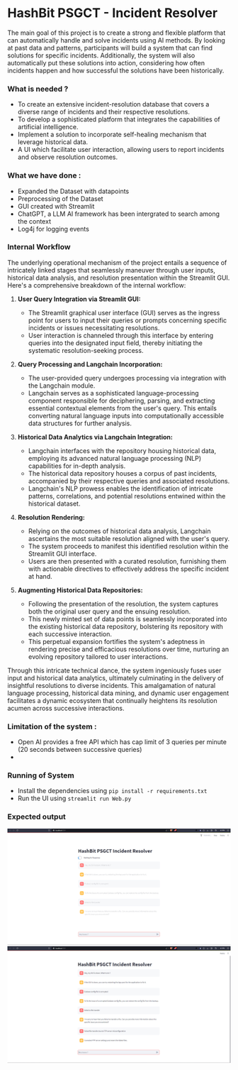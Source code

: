 
# HashBit PSGCT - Incident Resolver

The main goal of this project is to create a strong and flexible platform that can automatically handle and solve incidents using AI methods. By looking at past data and patterns, participants will build a system that can find solutions for specific incidents. Additionally, the system will also automatically put these solutions into action, considering how often incidents happen and how successful the solutions have been historically.


### What is needed ?
- To create an extensive incident-resolution database that covers a diverse range of incidents and their respective resolutions.
- To develop a sophisticated platform that integrates the capabilities of artificial intelligence.
- Implement a solution to incorporate self-healing mechanism that leverage historical data.
- A UI which facilitate user interaction, allowing users to report incidents and observe resolution outcomes.



### What we have done :
- Expanded the Dataset with datapoints
- Preprocessing of the Dataset
- GUI created with Streamlit
- ChatGPT, a LLM AI framework has been intergrated to search among the context
- Log4j for logging events


### Internal Workflow

The underlying operational mechanism of the project entails a sequence of intricately linked stages that seamlessly maneuver through user inputs, historical data analysis, and resolution presentation within the Streamlit GUI. Here's a comprehensive breakdown of the internal workflow:

1. **User Query Integration via Streamlit GUI:**
   - The Streamlit graphical user interface (GUI) serves as the ingress point for users to input their queries or prompts concerning specific incidents or issues necessitating resolutions.
   - User interaction is channeled through this interface by entering queries into the designated input field, thereby initiating the systematic resolution-seeking process.

2. **Query Processing and Langchain Incorporation:**
   - The user-provided query undergoes processing via integration with the Langchain module.
   - Langchain serves as a sophisticated language-processing component responsible for deciphering, parsing, and extracting essential contextual elements from the user's query. This entails converting natural language inputs into computationally accessible data structures for further analysis.

3. **Historical Data Analytics via Langchain Integration:**
   - Langchain interfaces with the repository housing historical data, employing its advanced natural language processing (NLP) capabilities for in-depth analysis.
   - The historical data repository houses a corpus of past incidents, accompanied by their respective queries and associated resolutions.
   - Langchain's NLP prowess enables the identification of intricate patterns, correlations, and potential resolutions entwined within the historical dataset.

4. **Resolution Rendering:**
   - Relying on the outcomes of historical data analysis, Langchain ascertains the most suitable resolution aligned with the user's query.
   - The system proceeds to manifest this identified resolution within the Streamlit GUI interface.
   - Users are then presented with a curated resolution, furnishing them with actionable directives to effectively address the specific incident at hand.

5. **Augmenting Historical Data Repositories:**
   - Following the presentation of the resolution, the system captures both the original user query and the ensuing resolution.
   - This newly minted set of data points is seamlessly incorporated into the existing historical data repository, bolstering its repository with each successive interaction.
   - This perpetual expansion fortifies the system's adeptness in rendering precise and efficacious resolutions over time, nurturing an evolving repository tailored to user interactions.

Through this intricate technical dance, the system ingeniously fuses user input and historical data analytics, ultimately culminating in the delivery of insightful resolutions to diverse incidents. This amalgamation of natural language processing, historical data mining, and dynamic user engagement facilitates a dynamic ecosystem that continually heightens its resolution acumen across successive interactions.




### Limitation of the system :
- Open AI provides a free API which has cap limit of 3 queries per minute (20 seconds between successive queries)
- 

### Running of System

- Install the dependencies using ```pip install -r requirements.txt```
- Run the UI using ```streamlit run Web.py```

### Expected output

![generating](./output/Generating.png)
![generated](./output/Generated.png)
